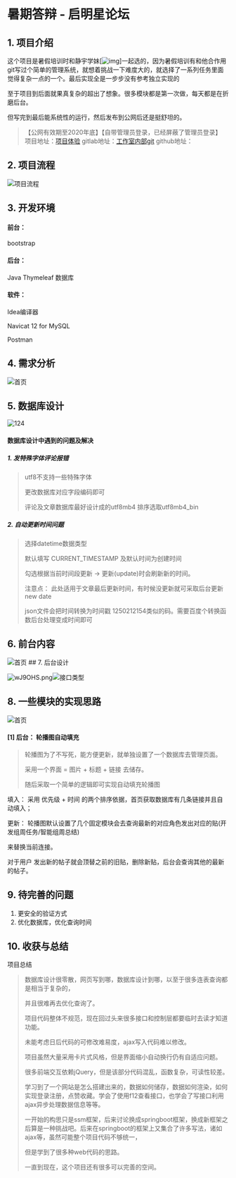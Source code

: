 # 暑期答辩 - 启明星论坛

## 1. 项目介绍

 这个项目是暑假培训时和静宇学妹[![img](https://img-blog.csdnimg.cn/img_convert/98967201f46adfeade321b46d4d707fc.png)]一起选的，因为暑假培训有和他合作用git写过个简单的管理系统，就想着挑战一下难度大的，就选择了一系列任务里面觉得复杂一点的一个。最后实现全是一步步没有参考独立实现的

 至于项目到后面就果真复杂的超出了想象。很多模块都是第一次做，每天都是在折磨后台。

 但写完到最后能系统性的运行，然后发布到公网后还是挺舒坦的。
>【公网有效期至2020年底】【自带管理员登录，已经屏蔽了管理员登录】
项目地址：[项目体验](http://139.224.231.217:8080/index)
gitlab地址：[工作室内部git](https://git.ctguqmx.com/llz/qmx_2020_summer_llz/src/branch/SpringBoot+MybatisPlus%28qmx%29)
github地址：

## 2. 项目流程
<img src="https://img2020.cnblogs.com/blog/1920254/202009/1920254-20200929102543583-1413049345.png" alt="项目流程" border="0">

## 3. 开发环境

#### 前台：

bootstrap 

#### 后台：

Java Thymeleaf 数据库 

#### 软件：

Idea编译器 

Navicat 12 for MySQL

Postman

## 4. 需求分析

<img src="https://s1.ax1x.com/2020/09/10/wJCS9s.png" alt="首页" border="0">

## 5. 数据库设计

<img src="https://s1.ax1x.com/2020/09/10/wJCp3n.png" alt="124" border="0">

#### 数据库设计中遇到的问题及解决

##### 1. 发特殊字体评论报错

> utf8不支持一些特殊字体
>
> 更改数据库对应字段编码即可
>
> 评论及文章数据库最好设计成的utf8mb4 排序选取utf8mb4_bin

##### 2. 自动更新时间问题

> 选择datetime数据类型
>
> 默认填写 CURRENT_TIMESTAMP 及默认时间为创建时间
>
> 勾选根据当前时间段更新 -> 更新(update)时会刷新新的时间。
>
> 注意点： 此处适用于文章最后更新时间，有时候没更新就可采取后台更新 new date
>
> json文件会把时间转换为时间戳 1250212154类似的码。需要百度个转换函数后台处理变成时间即可



## 6. 前台内容
<img src="https://img2020.cnblogs.com/blog/1920254/202009/1920254-20200929102805247-660790668.png" alt="首页" border="0">
## 7. 后台设计

<img src="https://s1.ax1x.com/2020/09/10/wJ9OHS.png" alt="wJ9OHS.png" border="0" /><img src="https://s1.ax1x.com/2020/09/10/wJC9cq.png" alt="接口类型" border="0">

## 8. 一些模块的实现思路
<img src="https://img2020.cnblogs.com/blog/1920254/202009/1920254-20200929102903323-401595151.png" alt="首页" border="0">

#### [1] 后台： 轮播图自动填充

> 轮播图为了不写死，能方便更新，就单独设置了一个数据库去管理页面。
>
> 采用一个界面 = 图片 + 标题 + 链接 去储存。
>
> 随后采取一个简单的逻辑即可实现自动填充轮播图

填入： 采用 优先级 + 时间 的两个排序依据，首页获取数据库有几条链接并且自动填入；

更新： 轮播图默认设置了几个固定模块会去查询最新的对应角色发出对应的贴(开发组周任务/智能组周总结)

来替换当前连接。

对于用户 发出新的帖子就会顶替之前的旧贴，删除新贴，后台会查询其他的最新的帖子。

## 9. 待完善的问题

1. 更安全的验证方式
2. 优化数据库，优化查询时间

## 10. 收获与总结

项目总结

> 数据库设计很零散，网页写到哪，数据库设计到哪，以至于很多连表查询都是相当于复杂的，
>
> 并且很难再去优化查询了。
>
> 项目代码整体不规范，现在回过头来很多接口和控制层都要临时去读才知道功能。
>
> 未能考虑日后代码的可修改难易度，ajax写入代码难以修改。
>
> 项目虽然大量采用卡片式风格，但是界面缩小自动换行仍有自适应问题。
>
> 很多前端交互依赖jQuery，但是该部分代码混乱，函数复杂，可读性较差。
>
> 学习到了一个网站是怎么搭建出来的，数据如何储存，数据如何渲染，如何实现登录注册，点赞收藏。学会了使用f12查看接口，也学会了写接口利用ajax异步处理数据信息等等。
>
> 一开始的构思只是ssm框架，后来讨论换成springboot框架，换成新框架之后算是一种挑战吧。后来在springboot的框架上又集合了许多写法，诸如ajax等，虽然可能整个项目代码不够统一，
>
> 但是学到了很多种web代码的思路。
>
> 一直到现在，这个项目还有很多可以完善的空间。
>
> 
